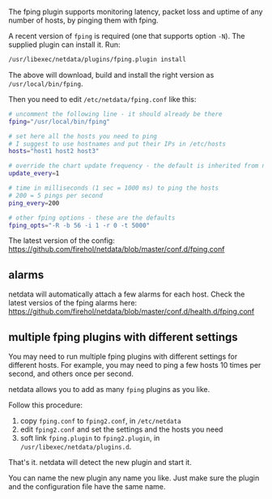 The fping plugin supports monitoring latency, packet loss and uptime of any number of hosts, by pinging them with fping.

A recent version of `fping` is required (one that supports option ` -N `). The supplied plugin can install it. Run:

```sh
/usr/libexec/netdata/plugins/fping.plugin install
```

The above will download, build and install the right version as `/usr/local/bin/fping`.

Then you need to edit `/etc/netdata/fping.conf` like this:

```sh
# uncomment the following line - it should already be there
fping="/usr/local/bin/fping"

# set here all the hosts you need to ping
# I suggest to use hostnames and put their IPs in /etc/hosts
hosts="host1 host2 host3"

# override the chart update frequency - the default is inherited from netdata
update_every=1

# time in milliseconds (1 sec = 1000 ms) to ping the hosts
# 200 = 5 pings per second
ping_every=200

# other fping options - these are the defaults
fping_opts="-R -b 56 -i 1 -r 0 -t 5000"
```

The latest version of the config: https://github.com/firehol/netdata/blob/master/conf.d/fping.conf

## alarms

netdata will automatically attach a few alarms for each host.
Check the latest versios of the fping alarms here: https://github.com/firehol/netdata/blob/master/conf.d/health.d/fping.conf

## multiple fping plugins with different settings

You may need to run multiple fping plugins with different settings for different hosts. For example, you may need to ping a few hosts 10 times per second, and others once per second.

netdata allows you to add as many `fping` plugins as you like.

Follow this procedure:

1. copy `fping.conf` to `fping2.conf`, in `/etc/netdata`
2. edit `fping2.conf` and set the settings and the hosts you need
3. soft link `fping.plugin` to `fping2.plugin`, in `/usr/libexec/netdata/plugins.d`.

That's it. netdata will detect the new plugin and start it.

You can name the new plugin any name you like. Just make sure the plugin and the configuration file have the same name.
